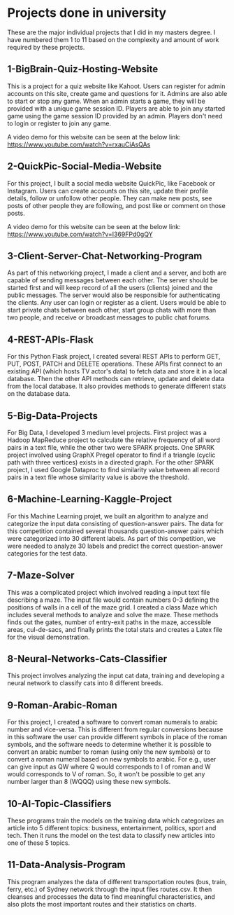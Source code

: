 # Projects done in university  

These are the major individual projects that I did in my masters degree. I have numbered them 1 to 11 based on the complexity and amount of work required by these projects.

## 1-BigBrain-Quiz-Hosting-Website  

This is a project for a quiz website like Kahoot. Users can register for admin accounts on this site, create game and questions for it. Admins are also able to start or stop any game. When an admin starts a game, they will be provided with a unique game session ID. Players are able to join any started game using the game session ID provided by an admin. Players don't need to login or register to join any game.

A video demo for this website can be seen at the below link:  
https://www.youtube.com/watch?v=rxauCiAsQAs

## 2-QuickPic-Social-Media-Website  

For this project, I built a social media website QuickPic, like Facebook or Instagram. Users can create accounts on this site, update their profile details, follow or unfollow other people. They can make new posts, see posts of other people they are following, and post like or comment on those posts.

A video demo for this website can be seen at the below link:  
https://www.youtube.com/watch?v=I369FPd0gQY

## 3-Client-Server-Chat-Networking-Program  

As part of this networking project, I made a client and a server, and both are capable of sending messages between each other. The server should be started first and will keep record of all the users (clients) joined and the public messages. The server would also be responsible for authenticating the clients. Any user can login or register as a client. Users would be able to start private chats between each other, start group chats with more than two people, and receive or broadcast messages to public chat forums. 

## 4-REST-APIs-Flask  

For this Python Flask project, I created several REST APIs to perform GET, PUT, POST, PATCH and DELETE operations. These APIs first connect to an existing API (which hosts TV actor's data) to fetch data and store it in a local database. Then the other API methods can retrieve, update and delete data from the local database. It also provides methods to generate different stats on the database data.

## 5-Big-Data-Projects  

For Big Data, I developed 3 medium level projects. First project was a Hadoop MapReduce project to calculate the relative frequency of all word pairs in a text file, while the other two were SPARK projects. One SPARK project involved using GraphX Pregel operator to find if a triangle (cyclic path with three vertices) exists in a directed graph. For the other SPARK project, I used Google Dataproc to find similarity value between all record pairs in a text file whose similarity value is above the threshold.

## 6-Machine-Learning-Kaggle-Project  

For this Machine Learning projet, we built an algorithm to analyze and categorize the input data consisting of question-answer pairs. The data for this competition contained several thousands question-answer pairs which were categorized into 30 different labels. As part of this competition, we were needed to analyze 30 labels and predict the correct question-answer categories for the test data.

## 7-Maze-Solver  

This was a complicated project which involved reading a input text file describing a maze. The input file would contain numbers 0-3 defining the positions of walls in a cell of the maze grid. I created a class Maze which includes several methods to analyze and solve the maze. These methods finds out the gates, number of entry-exit paths in the maze, accessible areas, cul-de-sacs, and finally prints the total stats and creates a Latex file for the visual demonstration.

## 8-Neural-Networks-Cats-Classifier  

This project involves analyzing the input cat data, training and developing a neural network to classify cats into 8 different breeds.

## 9-Roman-Arabic-Roman

For this project, I created a software to convert roman numerals to arabic number and vice-versa. This is different from regular conversions because in this software the user can provide different symbols in place of the roman symbols, and the software needs to determine whether it is possible to convert an arabic number to roman (using only the new symbols) or to convert a roman numeral based on new symbols to arabic. For e.g., user can give input as QW where Q would corresponds to I of roman and W would corresponds to V of roman. So, it won't be possible to get any number larger than 8 (WQQQ) using these new symbols.

## 10-AI-Topic-Classifiers

These programs train the models on the training data which categorizes an article into 5 different topics: business, entertainment, politics, sport and tech. Then it runs the model on the test data to classify new articles into one of these 5 topics.

## 11-Data-Analysis-Program  

This program analyzes the data of different transportation routes (bus, train, ferry, etc.) of Sydney network through the input files routes.csv. It then cleanses and processes the data to find meaningful characteristics, and also plots the most important routes and their statistics on charts.
